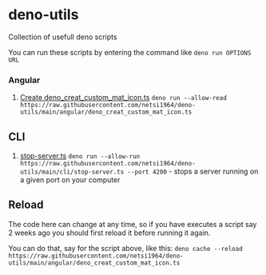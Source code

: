 # deno-utils

Collection of usefull deno scripts

You can run these scripts by entering the command like `deno run OPTIONS URL`

### Angular

1. [Create deno_creat_custom_mat_icon.ts](https://github.com/netsi1964/deno-utils/blob/main/angular/deno_creat_custom_mat_icon.md) `deno run --allow-read https://raw.githubusercontent.com/netsi1964/deno-utils/main/angular/deno_creat_custom_mat_icon.ts`

## CLI

1. [stop-server.ts](https://github.com/netsi1964/deno-utils/blob/main/cli/stop-server.ts) `deno run --allow-run https://raw.githubusercontent.com/netsi1964/deno-utils/main/cli/stop-server.ts --port 4200` - stops a server running on a given port on your computer

## Reload

The code here can change at any time, so if you have executes a script say 2 weeks ago you should first reload it before running it again.

You can do that, say for the script above, like this: `deno cache --reload https://raw.githubusercontent.com/netsi1964/deno-utils/main/angular/deno_creat_custom_mat_icon.ts`
